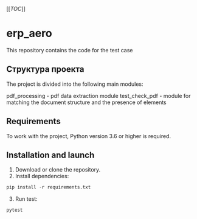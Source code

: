 [[_TOC_]]

# erp_aero
This repository contains the code for the test case

## Структура проекта
The project is divided into the following main modules:

pdf_processing - pdf data extraction module
test_check_pdf - module for matching the document structure and the presence of elements

## Requirements
To work with the project, Python version 3.6 or higher is required.

## Installation and launch
1. Download or clone the repository.
2. Install dependencies:
```python
pip install -r requirements.txt
```
3. Run test:
```
pytest
```

